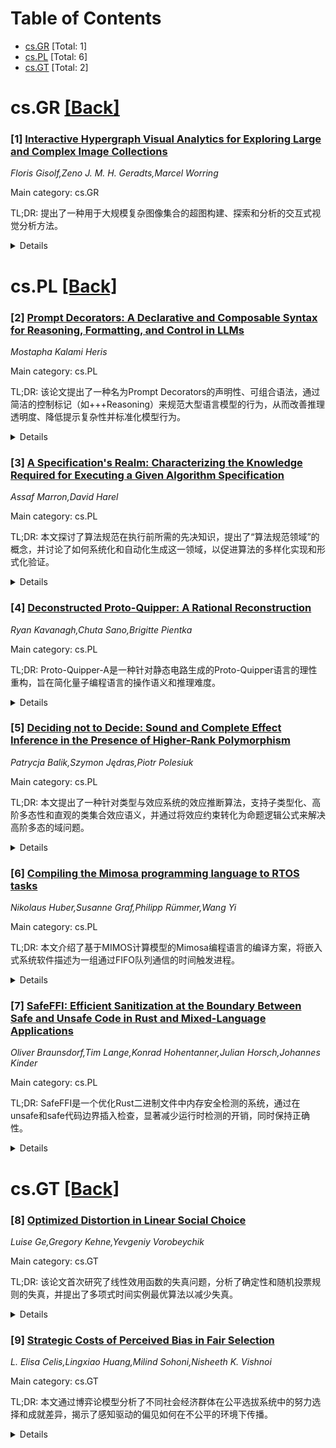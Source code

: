 <div id=toc></div>

# Table of Contents

- [cs.GR](#cs.GR) [Total: 1]
- [cs.PL](#cs.PL) [Total: 6]
- [cs.GT](#cs.GT) [Total: 2]


<div id='cs.GR'></div>

# cs.GR [[Back]](#toc)

### [1] [Interactive Hypergraph Visual Analytics for Exploring Large and Complex Image Collections](https://arxiv.org/abs/2510.20050)
*Floris Gisolf,Zeno J. M. H. Geradts,Marcel Worring*

Main category: cs.GR

TL;DR: 提出了一种用于大规模复杂图像集合的超图构建、探索和分析的交互式视觉分析方法。


<details>
  <summary>Details</summary>
Motivation: 传统聚类和分类方法无法有效捕捉复杂图像集合中的重叠关系，特别是当缺乏标记数据或预训练模型时。

Method: 设计了可扩展的超图构建流水线，并融合了空间超图表示、交互式网格和矩阵可视化技术。

Result: 该方法支持用户动态探索和解释关系，有效处理了包含数万张图像的集合。

Conclusion: 交互式视觉分析方法帮助领域专家高效地从大规模图像集合中获取洞察。

Abstract: Analyzing large complex image collections in domains like forensics, accident
investigation, or social media analysis involves interpreting intricate,
overlapping relationships among images. Traditional clustering and
classification methods fail to adequately represent these complex
relationships, particularly when labeled data or suitable pre-trained models
are unavailable. Hypergraphs effectively capture overlapping relationships, but
to translate their complexity into information and insights for domain expert
users visualization is essential. We propose an interactive visual analytics
approach specifically designed for the construction, exploration, and analysis
of hypergraphs on large-scale complex image collections. Our core contributions
include: (1) a scalable pipeline for constructing hypergraphs directly from raw
image data, including a similarity measure to evaluate constructed hypergraphs
against a ground truth, (2) interactive visualization techniques that integrate
spatial hypergraph representations, interactive grids, and matrix
visualizations, enabling users to dynamically explore and interpret
relationships without becoming overwhelmed and disoriented, and (3) practical
insights on how domain experts can effectively use the application, based on
evaluation with real-life image collections. Our results demonstrate that our
visual analytics approach facilitates iterative exploration, enabling domain
experts to efficiently derive insights from image collections containing tens
of thousands of images.

</details>


<div id='cs.PL'></div>

# cs.PL [[Back]](#toc)

### [2] [Prompt Decorators: A Declarative and Composable Syntax for Reasoning, Formatting, and Control in LLMs](https://arxiv.org/abs/2510.19850)
*Mostapha Kalami Heris*

Main category: cs.PL

TL;DR: 该论文提出了一种名为Prompt Decorators的声明性、可组合语法，通过简洁的控制标记（如+++Reasoning）来规范大型语言模型的行为，从而改善推理透明度、降低提示复杂性并标准化模型行为。


<details>
  <summary>Details</summary>
Motivation: 大型语言模型（LLMs）在推理、写作和决策支持工作流中占据核心地位，但用户缺乏对其推理和表达输出的持续控制。现有提示设计依赖冗长的自然语言指令，限制了可重复性、模块化和可解释性。

Method: 论文引入了Prompt Decorators框架，通过定义二十个核心装饰器（分为Cognitive & Generative和Expressive & Systemic两大类），统一语法、作用域模型和确定性处理流程，将任务意图与执行行为解耦。

Result: 使用案例展示了改进的推理透明度、降低的提示复杂性以及跨领域标准化的模型行为。

Conclusion: Prompt Decorators框架为提示设计提供了可重用和可解释的接口，对互操作性、行为一致性和可扩展AI系统的声明性接口发展具有重要意义。

Abstract: Large Language Models (LLMs) are central to reasoning, writing, and
decision-support workflows, yet users lack consistent control over how they
reason and express outputs. Conventional prompt engineering relies on verbose
natural-language instructions, limiting reproducibility, modularity, and
interpretability. This paper introduces Prompt Decorators, a declarative,
composable syntax that governs LLM behavior through compact control tokens such
as +++Reasoning, +++Tone(style=formal), and +++Import(topic="Systems
Thinking"). Each decorator modifies a behavioral dimension, such as reasoning
style, structure, or tone, without changing task content. The framework
formalizes twenty core decorators organized into two functional families
(Cognitive & Generative and Expressive & Systemic), each further decomposed
into subcategories that govern reasoning, interaction, expression, and
session-control. It defines a unified syntax, scoping model, and deterministic
processing pipeline enabling predictable and auditable behavior composition. By
decoupling task intent from execution behavior, Prompt Decorators create a
reusable and interpretable interface for prompt design. Illustrative use cases
demonstrate improved reasoning transparency, reduced prompt complexity, and
standardized model behavior across domains. The paper concludes with
implications for interoperability, behavioral consistency, and the development
of declarative interfaces for scalable AI systems.

</details>


### [3] [A Specification's Realm: Characterizing the Knowledge Required for Executing a Given Algorithm Specification](https://arxiv.org/abs/2510.19853)
*Assaf Marron,David Harel*

Main category: cs.PL

TL;DR: 本文探讨了算法规范在执行前所需的先决知识，提出了“算法规范领域”的概念，并讨论了如何系统化和自动化生成这一领域，以促进算法的多样化实现和形式化验证。


<details>
  <summary>Details</summary>
Motivation: 为了解决算法规范在执行时的不明确性和依赖性，本文旨在定义一个执行代理（人或机器）所需的独立知识体，即“算法规范领域”，以实现规范的清晰性和可执行性。

Method: 本文提出了一种系统分析方法，通过总结语法语义、领域知识、实体关系、因果关系规则和操作指令等，构建算法规范的领域文档，并探讨了利用大语言模型和现有文档自动化生成的可能性。

Result: 结果表明，算法规范领域的清晰定义可以促进算法的多样化实现和形式化验证，同时提出了评估执行忠实性的问题。

Conclusion: 本文强调了算法规范领域的重要性，并展示了其在实现规范独立性和可执行性方面的潜力，同时指出了未来在自动化生成和忠实性评估方面的研究方向。

Abstract: An algorithm specification in natural language or pseudocode is expected to
be clear and explicit enough to enable mechanical execution. In this position
paper we contribute an initial characterization of the knowledge that an
executing agent, human or machine, should possess in order to be able to carry
out the instructions of a given algorithm specification as a stand-alone
entity, independent of any system implementation. We argue that, for that
algorithm specification, such prerequisite knowledge, whether unique or shared
with other specifications, can be summarized in a document of practical size.
We term this document the realm of the algorithm specification. The generation
of such a realm is itself a systematic analytical process, significant parts of
which can be automated with the help of large language models and the reuse of
existing documents. The algorithm-specification's realm would consist of
specification language syntax and semantics, domain knowledge restricted to the
referenced entities, inter-entity relationships, relevant underlying
cause-and-effect rules, and detailed instructions and means for carrying out
certain operations. Such characterization of the realm can contribute to
methodological implementation of the algorithm specification in diverse systems
and to its formalization for mechanical verification. The paper also touches
upon the question of assessing execution faithfulness, which is distinct from
correctness: in the absence of a reference interpretation of natural language
or pseudocode specification with a given vocabulary, how can we determine if an
observed agent's execution indeed complies with the input specification.

</details>


### [4] [Deconstructed Proto-Quipper: A Rational Reconstruction](https://arxiv.org/abs/2510.20018)
*Ryan Kavanagh,Chuta Sano,Brigitte Pientka*

Main category: cs.PL

TL;DR: Proto-Quipper-A是一种针对静态电路生成的Proto-Quipper语言的理性重构，旨在简化量子编程语言的操作语义和推理难度。


<details>
  <summary>Details</summary>
Motivation: Proto-Quipper语言的操作语义复杂，依赖集合论操作和新名称生成，难以用标准编程语言技术推理和机械化。Proto-Quipper-A旨在提供更简单的语义基础。

Method: Proto-Quipper-A使用线性$\lambda$-演算描述量子电路，其范式与盒线电路图紧密对应，并结合线性/非线性功能语言。通过伴随逻辑操作重构Proto-Quipper的电路编程抽象。

Result: Proto-Quipper-A具有简单的按值调用缩减语义，并通过规范化的证明展示了其作为Proto-Quipper语言基础的易处理性。

Conclusion: Proto-Quipper-A为Proto-Quipper语言提供了更简单的语义基础，并通过标准逻辑关系证明了其线性系统的规范性，避免了现有线性逻辑关系的复杂性。

Abstract: The Proto-Quipper family of programming languages aims to provide a formal
foundation for the Quipper quantum programming language. Unfortunately,
Proto-Quipper languages have complex operational semantics: they are inherently
effectful, and they rely on set-theoretic operations and fresh name generation
to manipulate quantum circuits. This makes them difficult to reason about using
standard programming language techniques and, ultimately, to mechanize. We
introduce Proto-Quipper-A, a rational reconstruction of Proto-Quipper languages
for static circuit generation. It uses a linear $\lambda$-calculus to describe
quantum circuits with normal forms that closely correspond to box-and-wire
circuit diagrams. Adjoint-logical foundations integrate this circuit language
with a linear/non-linear functional language and let us reconstruct
Proto-Quipper's circuit programming abstractions using more primitive
adjoint-logical operations. Proto-Quipper-A enjoys a simple call-by-value
reduction semantics, and to illustrate its tractability as a foundation for
Proto-Quipper languages, we show that it is normalizing. We show how to use
standard logical relations to prove normalization of linear and substructural
systems, thereby avoiding the inherent complexity of existing linear logical
relations.

</details>


### [5] [Deciding not to Decide: Sound and Complete Effect Inference in the Presence of Higher-Rank Polymorphism](https://arxiv.org/abs/2510.20532)
*Patrycja Balik,Szymon Jędras,Piotr Polesiuk*

Main category: cs.PL

TL;DR: 本文提出了一种针对类型与效应系统的效应推断算法，支持子类型化、高阶多态性和直观的类集合效应语义，并通过将效应约束转化为命题逻辑公式来解决高阶多态的域问题。


<details>
  <summary>Details</summary>
Motivation: 类型与效应系统有助于程序员组织程序中的数据和计算效应，但由于其复杂性和现有推断算法在表现力、直观性和可判定性之间的妥协，并未广泛采用。

Method: 本文提出了一种效应推断算法，通过将效应约束转化为命题逻辑公式，并延迟求解以处理高阶多态的域问题。

Result: 算法在Rocq证明助手中进行了形式化验证，并已在一个现实的编程语言中成功实现。

Conclusion: 该算法在保持表现力和直观性的同时，解决了高阶多态中的效应推断问题，为类型与效应系统的广泛应用提供了可能性。

Abstract: Type-and-effect systems help the programmer to organize data and
computational effects in a program. While for traditional type systems
expressive variants with sophisticated inference algorithms have been developed
and widely used in programming languages, type-and-effect systems did not yet
gain widespread adoption. One reason for this is that type-and-effect systems
are more complex and the existing inference algorithms make compromises between
expressiveness, intuitiveness, and decidability. In this work, we present an
effect inference algorithm for a type-and-effect system with subtyping,
expressive higher-rank polymorphism, and intuitive set-like semantics of
effects. In order to deal with scoping issues of higher-rank polymorphism, we
delay solving of effect constraints by transforming them into formulae of
propositional logic. We prove soundness and completeness of our algorithm with
respect to a declarative type-and-effect system. All the presented results have
been formalized in the Rocq proof assistant, and the algorithm has been
successfully implemented in a realistic programming language.

</details>


### [6] [Compiling the Mimosa programming language to RTOS tasks](https://arxiv.org/abs/2510.20547)
*Nikolaus Huber,Susanne Graf,Philipp Rümmer,Wang Yi*

Main category: cs.PL

TL;DR: 本文介绍了基于MIMOS计算模型的Mimosa编程语言的编译方案，将嵌入式系统软件描述为一组通过FIFO队列通信的时间触发进程。


<details>
  <summary>Details</summary>
Motivation: 旨在为Mimosa编程语言提供一个正式的编译方案，并解决嵌入式系统中时间触发进程的协调问题。

Method: 借鉴了Lustre编译方案，并将其适配到Mimosa语义中，同时展示了如何将协调层映射到实时操作系统原语。

Result: 提供了一个正式的编译方案，并能有效地将Mimosa程序映射到实时操作系统原语。

Conclusion: 该方法为Mimosa语言提供了高效的编译支持，适用于嵌入式系统的实时性和协调需求。

Abstract: This paper introduces a compilation scheme for programs written in the Mimosa
programming language, which builds upon the MIMOS model of computation. Mimosa
describes embedded systems software as a collection of time-triggered processes
which communicate through FIFO queues. We formally describe an adaptation of
the Lustre compilation scheme to the semantics of Mimosa and show how the
coordination layer can be mapped to real-time operating system primitives.

</details>


### [7] [SafeFFI: Efficient Sanitization at the Boundary Between Safe and Unsafe Code in Rust and Mixed-Language Applications](https://arxiv.org/abs/2510.20688)
*Oliver Braunsdorf,Tim Lange,Konrad Hohentanner,Julian Horsch,Johannes Kinder*

Main category: cs.PL

TL;DR: SafeFFI是一个优化Rust二进制文件中内存安全检测的系统，通过在unsafe和safe代码边界插入检查，显著减少运行时检测的开销，同时保持正确性。


<details>
  <summary>Details</summary>
Motivation: Rust中的unsafe代码虽然必要，但可能导致内存安全问题。现有的sanitizer工具虽然能捕获错误，但引入了大量不必要的检查，影响性能。

Method: SafeFFI通过在unsafe和safe代码边界插入内存安全检查，将内存安全的强制执行交给Rust类型系统，避免昂贵的全程序分析和减少编译开销。

Result: 在流行的Rust库和已知易受攻击的代码上，SafeFFI显著减少了sanitizer检查（高达98%），同时保持了正确性并捕获所有时空内存安全问题。

Conclusion: SafeFFI是一种高性能的内存安全检测系统，优于现有技术，适用于需要unsafe代码的场景。

Abstract: Unsafe Rust code is necessary for interoperability with C/C++ libraries and
implementing low-level data structures, but it can cause memory safety
violations in otherwise memory-safe Rust programs. Sanitizers can catch such
memory errors at runtime, but introduce many unnecessary checks even for memory
accesses guaranteed safe by the Rust type system. We introduce SafeFFI, a
system for optimizing memory safety instrumentation in Rust binaries such that
checks occur at the boundary between unsafe and safe code, handing over the
enforcement of memory safety from the sanitizer to the Rust type system. Unlike
previous approaches, our design avoids expensive whole-program analysis and
adds much less compile-time overhead (2.64x compared to over 8.83x). On a
collection of popular Rust crates and known vulnerable Rust code, SafeFFI
achieves superior performance compared to state-of-the-art systems, reducing
sanitizer checks by up to 98%, while maintaining correctness and flagging all
spatial and temporal memory safety violations.

</details>


<div id='cs.GT'></div>

# cs.GT [[Back]](#toc)

### [8] [Optimized Distortion in Linear Social Choice](https://arxiv.org/abs/2510.20020)
*Luise Ge,Gregory Kehne,Yevgeniy Vorobeychik*

Main category: cs.GT

TL;DR: 该论文首次研究了线性效用函数的失真问题，分析了确定性和随机投票规则的失真，并提出了多项式时间实例最优算法以减少失真。


<details>
  <summary>Details</summary>
Motivation: 现有的偏好排序方法可能导致次优结果，特别是在候选者可以表示为向量且效用为参数化函数的场景下，如推荐系统和意见调查。

Method: 论文研究了确定性和随机投票规则的线性社会选择的失真，并引入了多项式时间实例最优算法来最小化失真。

Result: 研究得出了仅依赖于候选嵌入维度的失真界限，与候选者或选民的数量无关，并在推荐系统和意见调查中进行了实证评估。

Conclusion: 论文表明，在候选者嵌入的场景下，线性效用函数的失真可以通过多项式时间算法有效优化，优于传统的投票规则。

Abstract: Social choice theory offers a wealth of approaches for selecting a candidate
on behalf of voters based on their reported preference rankings over options.
When voters have underlying utilities for these options, however, using
preference rankings may lead to suboptimal outcomes vis-\`a-vis utilitarian
social welfare. Distortion is a measure of this suboptimality, and provides a
worst-case approach for developing and analyzing voting rules when utilities
have minimal structure. However in many settings, such as common paradigms for
value alignment, alternatives admit a vector representation, and it is natural
to suppose that utilities are parametric functions thereof. We undertake the
first study of distortion for linear utility functions. Specifically, we
investigate the distortion of linear social choice for deterministic and
randomized voting rules. We obtain bounds that depend only on the dimension of
the candidate embedding, and are independent of the numbers of candidates or
voters. Additionally, we introduce poly-time instance-optimal algorithms for
minimizing distortion given a collection of candidates and votes. We
empirically evaluate these in two real-world domains: recommendation systems
using collaborative filtering embeddings, and opinion surveys utilizing
language model embeddings, benchmarking several standard rules against our
instance-optimal algorithms.

</details>


### [9] [Strategic Costs of Perceived Bias in Fair Selection](https://arxiv.org/abs/2510.20606)
*L. Elisa Celis,Lingxiao Huang,Milind Sohoni,Nisheeth K. Vishnoi*

Main category: cs.GT

TL;DR: 本文通过博弈论模型分析了不同社会经济群体在公平选拔系统中的努力选择和成就差异，揭示了感知驱动的偏见如何在不公平的环境下传播。


<details>
  <summary>Details</summary>
Motivation: 研究旨在解释为什么在看似公平的选拔系统中，种族、性别和阶级间的差距依然存在，揭示感知差异如何影响个体的战略选择。

Method: 作者构建了一个博弈论模型，描述候选人基于成本和预期回报的战略性努力选择，并通过纳什均衡分析群体的表现差异。

Result: 研究发现感知差异会导致合理的努力选择差异，从而在不公平的环境中传播差距；同时提出了成本敏感的优化框架以减少不平等。

Conclusion: 研究表明，技术社会环境通过塑造个体激励机制，连接了理性选择和结构性不平等之间的鸿沟，为减少差距提供了理论支持。

Abstract: Meritocratic systems, from admissions to hiring, aim to impartially reward
skill and effort. Yet persistent disparities across race, gender, and class
challenge this ideal. Some attribute these gaps to structural inequality;
others to individual choice. We develop a game-theoretic model in which
candidates from different socioeconomic groups differ in their perceived
post-selection value--shaped by social context and, increasingly, by AI-powered
tools offering personalized career or salary guidance. Each candidate
strategically chooses effort, balancing its cost against expected reward;
effort translates into observable merit, and selection is based solely on
merit. We characterize the unique Nash equilibrium in the large-agent limit and
derive explicit formulas showing how valuation disparities and institutional
selectivity jointly determine effort, representation, social welfare, and
utility. We further propose a cost-sensitive optimization framework that
quantifies how modifying selectivity or perceived value can reduce disparities
without compromising institutional goals. Our analysis reveals a
perception-driven bias: when perceptions of post-selection value differ across
groups, these differences translate into rational differences in effort,
propagating disparities backward through otherwise "fair" selection processes.
While the model is static, it captures one stage of a broader feedback cycle
linking perceptions, incentives, and outcome--bridging rational-choice and
structural explanations of inequality by showing how techno-social environments
shape individual incentives in meritocratic systems.

</details>
